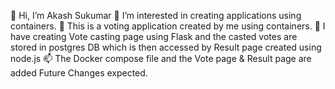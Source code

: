 👋 Hi, I’m Akash Sukumar
👀 I’m interested in creating applications using containers.
🌱 This is a voting application created by me using containers.
💞️ I have creating Vote casting page using Flask and the casted votes are stored in postgres DB which is then accessed by Result page created using node.js
📫 The Docker compose file and the Vote page & Result page are added
Future Changes expected.

